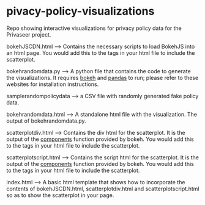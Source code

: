 # pivacy-policy-visualizations
Repo showing interactive visualizations for privacy policy data for the Privaseer project.

bokehJSCDN.html --> Contains the necessary scripts to load BokehJS into an html page. You would add this to the <body></body> tags in your html file to include the scatterplot.

bokehrandomdata.py --> A python file that contains the code to generate the visualizations. It requires [bokeh](https://bokeh.org/) and [pandas](https://pandas.pydata.org/) to run; please refer to these websites for installation instructions. 

samplerandompolicydata --> a CSV file with randomly generated fake policy data.

bokehrandomdata.html --> A standalone html file with the visualization. The output of bokehrandomdata.py.

scatterplotdiv.html --> Contains the div html for the scatterplot. It is the output of the [components](https://docs.bokeh.org/en/2.4.3/docs/user_guide/embed.html) function provided by bokeh. You would add this to the <body></body> tags in your html file to include the scatterplot.

scatterplotscript.html --> Contains the script html for the scatterplot. It is the output of the [components](https://docs.bokeh.org/en/2.4.3/docs/user_guide/embed.html) function provided by bokeh. You would add this to the <head></head> tags in your html file to include the scatterplot.

index.html --> A basic html template that shows how to incorporate the contents of bokehJSCDN.html, scatterplotdiv.html and scatterplotscript.html so as to show the scatterplot in your page. 
